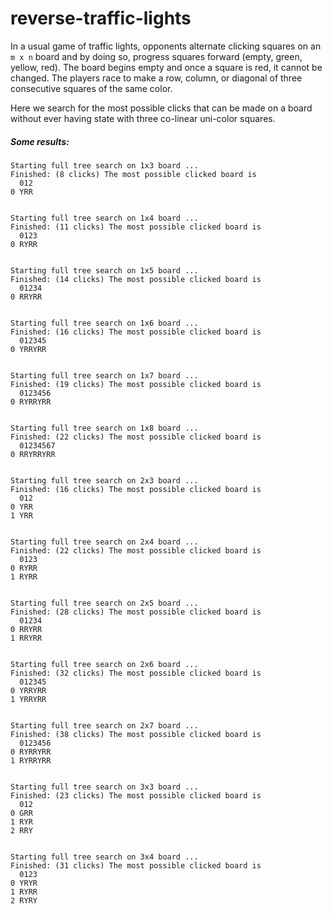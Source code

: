 # reverse-traffic-lights

In a usual game of traffic lights, opponents alternate clicking squares on an `m x n` board and by doing so, progress squares forward (empty, green, yellow, red). The board begins empty and once a square is red, it cannot be changed. The players race to make a row, column, or diagonal of three consecutive squares of the same color.

Here we search for the most possible clicks that can be made on a board without ever having state with three co-linear uni-color squares.

##### Some results:

```
Starting full tree search on 1x3 board ...
Finished: (8 clicks) The most possible clicked board is 
  012
0 YRR


Starting full tree search on 1x4 board ...
Finished: (11 clicks) The most possible clicked board is 
  0123
0 RYRR


Starting full tree search on 1x5 board ...
Finished: (14 clicks) The most possible clicked board is 
  01234
0 RRYRR


Starting full tree search on 1x6 board ...
Finished: (16 clicks) The most possible clicked board is 
  012345
0 YRRYRR


Starting full tree search on 1x7 board ...
Finished: (19 clicks) The most possible clicked board is 
  0123456
0 RYRRYRR


Starting full tree search on 1x8 board ...
Finished: (22 clicks) The most possible clicked board is 
  01234567
0 RRYRRYRR


Starting full tree search on 2x3 board ...
Finished: (16 clicks) The most possible clicked board is 
  012
0 YRR
1 YRR


Starting full tree search on 2x4 board ...
Finished: (22 clicks) The most possible clicked board is 
  0123
0 RYRR
1 RYRR


Starting full tree search on 2x5 board ...
Finished: (28 clicks) The most possible clicked board is 
  01234
0 RRYRR
1 RRYRR


Starting full tree search on 2x6 board ...
Finished: (32 clicks) The most possible clicked board is 
  012345
0 YRRYRR
1 YRRYRR


Starting full tree search on 2x7 board ...
Finished: (38 clicks) The most possible clicked board is 
  0123456
0 RYRRYRR
1 RYRRYRR


Starting full tree search on 3x3 board ...
Finished: (23 clicks) The most possible clicked board is 
  012
0 GRR
1 RYR
2 RRY


Starting full tree search on 3x4 board ...
Finished: (31 clicks) The most possible clicked board is 
  0123
0 YRYR
1 RYRR
2 RYRY

```
